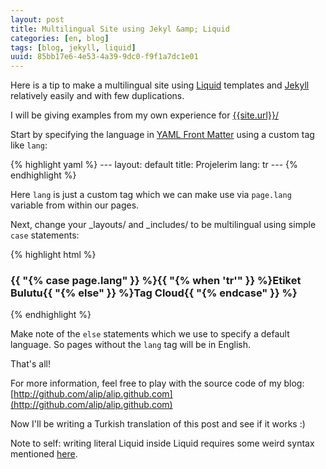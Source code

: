 ```yaml
---
layout: post
title: Multilingual Site using Jekyl &amp; Liquid
categories: [en, blog]
tags: [blog, jekyll, liquid]
uuid: 85bb17e6-4e53-4a39-9dc0-f9f1a7dc1e01
---
```


Here is a tip to make a multilingual site using
[Liquid](http://www.liquidmarkup.org/) templates and
[Jekyll](http://jekyllrb.com/) relatively easily and with few duplications.

I will be giving examples from my own experience for
[{{site.url}}/]({{site.url}}/)

Start by specifying the language in
[YAML Front Matter](http://github.com/mojombo/jekyll/wiki/YAML-Front-Matter)
using a custom tag like `lang`:

{% highlight yaml %}
    ---
    layout: default
    title: Projelerim
    lang: tr
    ---
{% endhighlight %}

Here `lang` is just a custom tag which we can make use via `page.lang` variable
from within our pages.

Next, change your \_layouts/ and \_includes/ to be multilingual using simple
`case` statements:

{% highlight html %}
    <h3>{{ "{% case page.lang" }} %}{{ "{% when 'tr'" }} %}Etiket Bulutu{{ "{% else" }} %}Tag Cloud{{ "{% endcase" }} %}</h3>
{% endhighlight %}

Make note of the `else` statements which we use to specify a default
language. So pages without the `lang` tag will be in English.

That's all!

For more information, feel free to play with the source code of my blog:
[http://github.com/alip/alip.github.com](http://github.com/alip/alip.github.com)

Now I'll be writing a Turkish translation of this post and see if it works :)

Note to self: writing literal Liquid inside Liquid requires some weird syntax mentioned
[here](http://tesoriere.com/2010/08/25/liquid-code-in-a-liquid-template-with-jekyll/).

<!-- vim: set tw=0 nowrap ft=markdown spell spelllang=en sw=4 sts=4 et : -->

